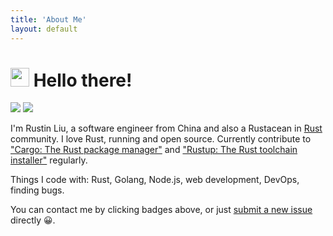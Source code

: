 ```yaml
---
title: 'About Me'
layout: default
---
```


# <img src="https://emojis.slackmojis.com/emojis/images/1531849430/4246/blob-sunglasses.gif?1531849430" width="30" /> Hello there!

[![][resume-badge]][resume] [![][linkedin-badge]](https://www.linkedin.com/in/rustin-liu-1a91a5260)

I'm Rustin Liu, a software engineer from China and also a Rustacean in [Rust] community. I love Rust, running and open
source. Currently contribute to ["Cargo: The Rust package manager"] and ["Rustup: The Rust toolchain installer"]
regularly.

Things I code with: Rust, Golang, Node.js, web development, DevOps, finding bugs.

You can contact me by clicking badges above, or just [submit a new issue] directly 😀.

[resume]: https://github.com/hi-rustin/resume/blob/main/resume.pdf
[resume-badge]: https://img.shields.io/badge/Résumé-f48300?style=for-the-badge&logoColor=white&logo=rust
[linkedin-badge]: https://img.shields.io/badge/LinkedIn-0077B5?style=for-the-badge&logo=linkedin&logoColor=white
[Rust]: https://www.rust-lang.org/
["Cargo: The Rust package manager"]: https://github.com/rust-lang/cargo
["Rustup: The Rust toolchain installer"]: https://github.com/rust-lang/rustup
[submit a new issue]: https://github.com/hi-rustin/hi-rustin/issues/new
